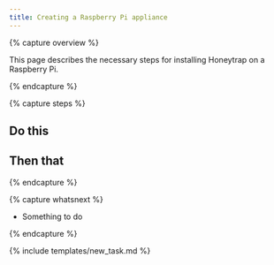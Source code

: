```yaml
---
title: Creating a Raspberry Pi appliance
---
```


{% capture overview %}

This page describes the necessary steps for installing Honeytrap on a Raspberry Pi.

{% endcapture %}


{% capture steps %}

## Do this

## Then that

{% endcapture %}


{% capture whatsnext %}

* Something to do

{% endcapture %}

{% include templates/new_task.md %}

